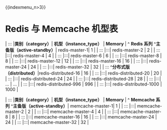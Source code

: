 {{indexmenu_n>3}}
# Redis 与 Memcache 机型表


| :::      |**类别（category）**| **机型（instance_type）**             | **Memory** |
^ **Redis 系列**  ^**主备版（active-standby）**| redis-master-1| 1      |
| :::      |:::| redis-master-2        | 2        |
| :::      |:::| redis-master-4        | 4        |
| :::      |:::| redis-master-6        | 6        |
| :::      |:::| redis-master-8        | 8        |
| :::      |:::| redis-master-12       | 12       |
| :::      |:::| redis-master-16       | 16       |
| :::      |:::| redis-master-24       | 24       |
| :::      |:::| redis-master-32       | 32       |
| :::      ^**分布式版（distributed）**|redis-distributed-16       | 16       |
| :::      |:::| redis-distributed-20      | 20       |
| :::      |:::| redis-distributed-24       | 24       |
| :::      |:::| redis-distributed-28      | 28      | 
| :::      |:::| ...      | ...      | 
| :::      |:::| redis-distributed-996     | 996      | 
| :::      |:::| redis-distributed-1000      | 1000      | 


| :::      |**类别（category）**| **机型（instance_type）**             | **Memory** |
^ **Memcache 系列**  ^**主备版（active-standby）**| memcache-master-1| 1      |
| :::      |:::| memcache-master-2        | 2        |
| :::      |:::| memcache-master-4        | 4        |
| :::      |:::| memcache-master-8        | 8        |
| :::      |:::| memcache-master-16       | 16       |
| :::      |:::| memcache-master-24       | 24       |
| :::      |:::| memcache-master-32       | 32       |
